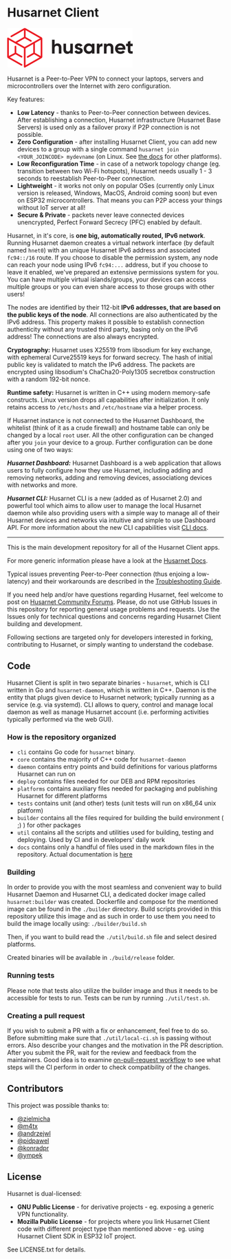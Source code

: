 # Husarnet Client

![Husarnet logo](docs/logo.svg)

Husarnet is a Peer-to-Peer VPN to connect your laptops, servers and microcontrollers over the Internet with zero configuration.

Key features:

- **Low Latency** - thanks to Peer-to-Peer connection between devices. After establishing a connection, Husarnet infrastructure (Husarnet Base Servers) is used only as a failover proxy if P2P connection is not possible.
- **Zero Configuration** - after installing Husarnet Client, you can add new devices to a group with a single command `husarnet join <YOUR_JOINCODE> mydevname` (on Linux. See [the docs](https://husarnet.com/docs) for other platforms).
- **Low Reconfiguration Time** - in case of a network topology change (eg. transition between two Wi-Fi hotspots), Husarnet needs usually 1 - 3 seconds to reestablish Peer-to-Peer connection.
- **Lightweight** - it works not only on popular OSes (currently only Linux version is released, Windows, MacOS, Android coming soon) but even on ESP32 microcontrollers. That means you can P2P access your things without IoT server at all!
- **Secure & Private** - packets never leave connected devices unencrypted, Perfect Forward Secrecy (PFC) enabled by default.

Husarnet, in it's core, is **one big, automatically routed, IPv6 network**. Running Husarnet daemon creates a virtual network interface (by default named `hnet0`) with an unique Husarnet IPv6 address and associated `fc94::/16` route. If you choose to disable the permission system, any node can reach your node using IPv6 `fc94:...` address, but if you choose to leave it enabled, we've prepared an extensive permissions system for you. You can have multiple virtual islands/groups, your devices can access multiple groups or you can even share access to those groups with other users!

The nodes are identified by their 112-bit **IPv6 addresses, that are based on the public keys of the node**. All connections are also authenticated by the IPv6 address. This property makes it possible to establish connection authenticity without any trusted third party, basing only on the IPv6 address! The connections are also always encrypted.

**Cryptography:** Husarnet uses X25519 from libsodium for key exchange, with ephemeral Curve25519 keys for forward secrecy. The hash of initial public key is validated to match the IPv6 address. The packets are encrypted using libsodium's ChaCha20-Poly1305 secretbox construction with a random 192-bit nonce.

**Runtime safety:** Husarnet is written in C++ using modern memory-safe constructs. Linux version drops all capabilities after initialization. It only retains access to `/etc/hosts` and `/etc/hostname` via a helper process.

If Husarnet instance is not connected to the Husarnet Dashboard, the whitelist (think of it as a crude firewall) and hostname table can only be changed by a local `root` user. All the other configuration can be changed after you `join` your device to a group. Further configuration can be done using one of two ways:

***Husarnet Dashboard:*** Husarnet Dashboard is a web application that allows users to fully configure how they use Husarnet, including adding and removing networks, adding and removing devices, associationg devices with networks and more.

***Husarnet CLI:*** Husarnet CLI is a new (added as of Husarnet 2.0) and powerful tool which aims to allow user to manage the local Husarnet daemon while also
providing users with a simple way to manage all of their Husarnet devices and networks via intuitive and simple to use Dashboard API. For more information about the new CLI capabilities visit [CLI docs](https://husarnet.com/docs/manual-client/).

-------------

This is the main development repository for all of the Husarnet Client apps.

For more generic information please have a look at the [Husarnet Docs](https://husarnet.com/docs/manual-general/).

Typical issues preventing Peer-to-Peer connection (thus enjoing a low-latency) and their workarounds are described in the [Troubleshooting Guide](https://husarnet.com/docs/tutorial-troubleshooting).

If you need help and/or have questions regarding Husarnet, feel welcome to post on [Husarnet Community Forums](https://community.husarnet.com). Please, do not use GitHub Issues in this repository for reporting general usage problems and requests. Use the Issues only for technical questions and concerns regarding Husarnet Client building and development.

Following sections are targeted only for developers interested in forking, contributing to Husarnet, or simply wanting to understand the codebase.

## Code

Husarnet Client is split in two separate binaries - `husarnet`, which is CLI written in Go and `husarnet-daemon`, which is written in C++. Daemon is the entity that plugs given device to Husarnet network; typically running as a service (e.g. via systemd). CLI allows to query, control and manage local daemon as well as manage Husarnet account (i.e. performing activities typically performed via the web GUI).

### How is the repository organized

- `cli` contains Go code for `husarnet` binary.
- `core` contains the majority of C++ code for `husarnet-daemon`
- `daemon` contains entry points and build definitions for various platforms Husarnet can run on
- `deploy` contains files needed for our DEB and RPM repositories
- `platforms` contains auxiliary files needed for packaging and publishing Husarnet for different platforms
- `tests` contains unit (and other) tests (unit tests will run on x86_64 unix platform)
- `builder` contains all the files required for building the build environment ( ;) ) for other packages
- `util` contains all the scripts and utilities used for building, testing and deploying. Used by CI and in developers' daily work
- `docs` contains only a handful of files used in the markdown files in the repository. Actual documentation is [here](https://husarnet.com/docs)

### Building

In order to provide you with the most seamless and convenient way to build Husarnet Daemon and Husarnet CLI, a dedicated docker image
called `husarnet:builder` was created. Dockerfile and compose for the mentioned image can be found in the `./builder` directory. Build scripts provided in this repository utilize this image and as such in order to use them you need to build the image locally using: `./builder/build.sh`

Then, if you want to build read the `./util/build.sh` file and select desired platforms.

Created binaries will be available in `./build/release` folder.

### Running tests

Please note that tests also utilize the builder image and thus it needs to be accessible for tests to run.
Tests can be run by running `./util/test.sh`.

### Creating a pull request

If you wish to submit a PR with a fix or enhancement, feel free to do so. Before submitting make sure that `./util/local-ci.sh` is passing without errors. Also describe your changes and the motivation in the PR description. After you submit the PR, wait for the review and feedback from the maintainers. Good idea is to examine [on-pull-request workflow](https://github.com/husarnet/husarnet/blob/master/.github/workflows/on-pull-request.yml) to see what steps will the CI perform in order to check compatibility of the changes.

## Contributors

This project was possible thanks to:

- [@zielmicha](https://github.com/zielmicha)
- [@m4tx](https://github.com/m4tx)
- [@andrzejwl](https://github.com/andrzejwl)
- [@pidpawel](https://github.com/pidpawel)
- [@konradpr](https://github.com/konradpr)
- [@ympek](https://github.com/ympek)

## License

Husarnet is dual-licensed:

- **GNU Public License** - for derivative projects - eg. exposing a generic VPN functionality.
- **Mozilla Public License** - for projects where you link Husarnet Client code with different project type than mentioned above - eg. using Husarnet Client SDK in ESP32 IoT project.

See LICENSE.txt for details.
